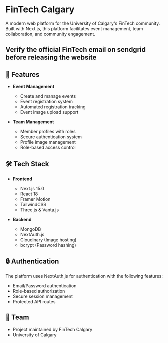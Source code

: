 # FinTech Calgary

A modern web platform for the University of Calgary's FinTech community. Built with Next.js, this platform facilitates event management, team collaboration, and community engagement.

## Verify the official FinTech email on sendgrid before releasing the website

## 🚀 Features

- **Event Management**

  - Create and manage events
  - Event registration system
  - Automated registration tracking
  - Event image upload support

- **Team Management**
  - Member profiles with roles
  - Secure authentication system
  - Profile image management
  - Role-based access control

## 🛠️ Tech Stack

- **Frontend**

  - Next.js 15.0
  - React 18
  - Framer Motion
  - TailwindCSS
  - Three.js & Vanta.js

- **Backend**
  - MongoDB
  - NextAuth.js
  - Cloudinary (Image hosting)
  - bcrypt (Password hashing)

## 🔒 Authentication

The platform uses NextAuth.js for authentication with the following features:

- Email/Password authentication
- Role-based authorization
- Secure session management
- Protected API routes

## 👥 Team

- Project maintained by FinTech Calgary
- University of Calgary
